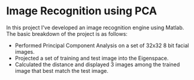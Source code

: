# Image Recognition using PCA

In this project I've developed an image recognition engine using Matlab. The basic breakdown of the project is as follows:
* Performed Principal Component Analysis on a set of 32x32 8 bit facial images.
* Projected a set of training and test image into the Eigenspace.
* Calculated the distance and displayed 3 images among the trained image that best match the test image.
